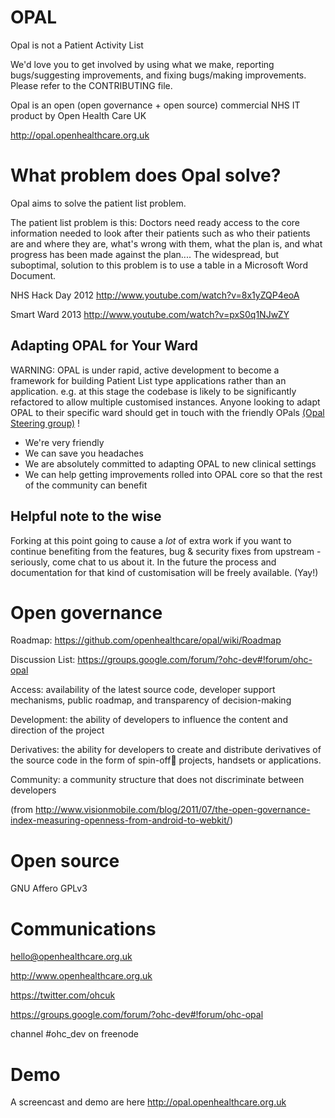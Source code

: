 OPAL
====

Opal is not a Patient Activity List

We'd love you to get involved by using what we make, reporting bugs/suggesting improvements, and fixing bugs/making improvements.  Please refer to the CONTRIBUTING file.

Opal is an open (open governance + open source) commercial NHS IT product by Open Health Care UK

http://opal.openhealthcare.org.uk

What problem does Opal solve?
======
Opal aims to solve the patient list problem.

The patient list problem is this: Doctors need ready access to the core information needed to look after their patients such as who their patients are and where they are, what's wrong with them, what the plan is, and what progress has been made against the plan.... The widespread, but suboptimal, solution to this problem is to use a table in a Microsoft Word Document.

NHS Hack Day 2012 http://www.youtube.com/watch?v=8x1yZQP4eoA

Smart Ward 2013 http://www.youtube.com/watch?v=pxS0q1NJwZY


## Adapting OPAL for Your Ward

WARNING: OPAL is under rapid, active development to become a framework for building Patient List type applications rather than an application.
e.g. at this stage the codebase is likely to be significantly refactored to allow multiple customised instances.
Anyone looking to adapt OPAL to their specific ward should get in touch with the friendly OPals [(Opal Steering group)](https://groups.google.com/forum/#!forum/ohc-opal) !

* We're very friendly
* We can save you headaches
* We are absolutely committed to adapting OPAL to new clinical settings
* We can help getting improvements rolled into OPAL core so that the rest of the community can benefit


## Helpful note to the wise

Forking at this point going to cause a *lot* of extra work if you want to continue benefiting from the features, bug & security fixes from upstream - seriously, come chat to us about it.
In the future the process and documentation for that kind of customisation will be freely available. (Yay!)


Open governance
===============

Roadmap: https://github.com/openhealthcare/opal/wiki/Roadmap

Discussion List: https://groups.google.com/forum/?ohc-dev#!forum/ohc-opal

Access: availability of the latest source code, developer
support mechanisms, public roadmap, and transparency of
decision-making

Development: the ability of developers to influence the content
and direction of the project

Derivatives: the ability for developers to create and distribute
derivatives of the source code in the form of spin-off projects,
handsets or applications.

Community: a community structure that does not discriminate
between developers

(from http://www.visionmobile.com/blog/2011/07/the-open-governance-index-measuring-openness-from-android-to-webkit/)

Open source
======
GNU Affero GPLv3

Communications
======
hello@openhealthcare.org.uk

http://www.openhealthcare.org.uk

https://twitter.com/ohcuk

https://groups.google.com/forum/?ohc-dev#!forum/ohc-opal

channel #ohc_dev on freenode

Demo
======
A screencast and demo are here http://opal.openhealthcare.org.uk
